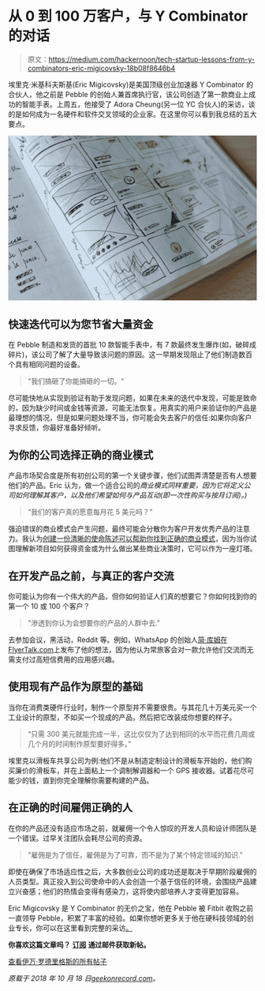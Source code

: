 # 从 0 到 100 万客户，与 Y Combinator 的对话

> 原文：<https://medium.com/hackernoon/tech-startup-lessons-from-y-combinators-eric-migicovsky-18b08f8646b4>

埃里克·米基科夫斯基(Eric Migicovsky)是美国顶级创业加速器 Y Combinator 的合伙人，他之前是 Pebble 的创始人兼首席执行官，该公司创造了第一款商业上成功的智能手表。上周五，他接受了 Adora Cheung(另一位 YC 合伙人)的采访，谈的是如何成为一名硬件和软件交叉领域的企业家。在这里你可以看到我总结的五大要点。

![](img/d4a49bab912ff7138a4812f36abf600d.png)

## 快速迭代可以为您节省大量资金

在 Pebble 制造和发货的首批 10 款智能手表中，有 7 款最终发生爆炸(如，破碎成碎片)，该公司了解了大量导致该问题的原因。这一早期发现阻止了他们制造数百个具有相同问题的设备。

> "我们搞砸了你能搞砸的一切。"

尽可能快地从实现到验证有助于发现问题，如果在未来的迭代中发现，可能是致命的，因为缺少时间或金钱等资源，可能无法恢复。用真实的用户来验证你的产品是最理想的情况，但是如果问题处理不当，你可能会失去客户的信任:如果你向客户寻求反馈，你最好准备好倾听。

## 为你的公司选择正确的商业模式

产品市场契合度是所有初创公司的第一个关键步骤，他们试图弄清楚是否有人想要他们的产品。Eric 认为，做一个适合公司的*商业模式同样重要，因为它将定义公司如何理解其客户，以及他们希望如何与产品互动(即一次性购买与按月订阅)。)*

> “我们的客户真的愿意每月花 5 美元吗？”

强迫错误的商业模式会产生问题，最终可能会分散你为客户开发优秀产品的注意力。我认为[创建一份清晰的使命陈述可以帮助你找到正确的商业模式](https://geekonrecord.com/2016/03/02/whats-the-mission-statement-of-your-favorite-tech-company/)，因为当你试图理解新项目如何获得资金或为什么做出某些商业决策时，它可以作为一座灯塔。

## **在开发产品之前，与真正的客户交流**

你可能认为你有一个伟大的产品，但你如何验证人们真的想要它？你如何找到你的第一个 10 或 100 个客户？

> "渗透到你认为会想要你的产品的人群中去."

去参加会议，黑活动，Reddit 等。例如，WhatsApp 的创始人[简·库姆在 FlyerTalk.com](https://www.flyertalk.com/forum/travel-technology/952359-thoughts-about-my-free-iphone-app-whatsapp.html)上发布了他的想法，因为他认为常旅客会对一款允许他们交流而无需支付过高短信费用的应用感兴趣。

## 使用现有产品作为原型的基础

当你在消费类硬件行业时，制作一个原型并不需要很贵。与其花几十万美元买一个工业设计的原型，不如买一个现成的产品，然后把它改装成你想要的样子。

> “只需 300 美元就能完成一半，这比仅仅为了达到相同的水平而花费几周或几个月的时间制作原型要好得多。”

埃里克以滑板车共享公司为例:他们不是从制造定制设计的滑板车开始的，他们购买廉价的滑板车，并在上面粘上一个调制解调器和一个 GPS 接收器。试着花尽可能少的钱，直到你完全理解你需要构建的产品。

## 在正确的时间雇佣正确的人

在你的产品还没有适应市场之前，就雇佣一个令人惊叹的开发人员和设计师团队是一个错误。过早关注团队会耗尽公司的资源。

> "雇佣是为了信任，雇佣是为了可靠，而不是为了某个特定领域的知识."

即使在确保了市场适应性之后，大多数创业公司的成功还是取决于早期阶段雇佣的人员类型。真正投入到公司使命中的人会创造一个基于信任的环境，会围绕产品建立兴奋感；他们的热情会变得有感染力，这将使内部培养人才变得更加容易。

Eric Migicovsky 是 Y Combinator 的无价之宝，他在 Pebble 被 Fitbit 收购之前一直领导 Pebble，积累了丰富的经验。如果你想听更多关于他在硬科技领域的创业专长，你可以在这里看到完整的采访[。](https://youtu.be/7atClUTkR3A)

**你喜欢这篇文章吗？** [**订阅**](https://geekonrecord.com/subscribe/) **通过邮件获取新帖。**

[查看伊万·罗德里格斯的所有帖子](https://geekonrecord.com/author/irodrisa/)

*原载于 2018 年 10 月 18 日*[*geekonrecord.com*](https://geekonrecord.com/2018/10/17/tech-startup-lessons-from-y-combinators-eric-migicovsky/)*。*